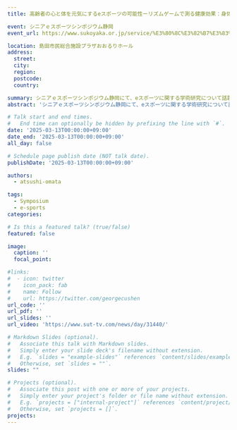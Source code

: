 ```yaml
---
title: 高齢者の心と体を元気にするeスポーツの可能性ーリズムゲームで測る健康効果：身体・心・つながりの科学的検証ー

event: シニアｅスポーツシンポジウム静岡
event_url: https://www.sukoyaka.or.jp/service/%E3%80%8C%E3%82%B7%E3%83%8B%E3%82%A2%EF%BD%85%E3%82%B9%E3%83%9D%E3%83%BC%E3%83%84%E3%82%B7%E3%83%B3%E3%83%9D%E3%82%B8%E3%82%A6%E3%83%A0%E9%9D%99%E5%B2%A1%E3%80%8D%E3%81%AE%E5%8F%82%E5%8A%A0%E8%80%85

location: 島田市民総合施設プラザおおるりホール
address:
  street: 
  city: 
  region: 
  postcode: 
  country: 

summary: シニアｅスポーツシンポジウム静岡にて、eスポーツに関する学術研究について話題提供を行いました。
abstract: 'シニアｅスポーツシンポジウム静岡にて、eスポーツに関する学術研究について話題提供「高齢者の心と体を元気にするeスポーツの可能性ーリズムゲームで測る健康効果：身体・心・つながりの科学的検証ー」を行いました。'

# Talk start and end times.
#   End time can optionally be hidden by prefixing the line with `#`.
date: '2025-03-13T00:00:00+09:00'
date_end: '2025-03-13T00:00:00+09:00'
all_day: false

# Schedule page publish date (NOT talk date).
publishDate: '2025-03-13T00:00:00+09:00'

authors:
  - atsushi-omata

tags: 
  - Symposium
  - e-sports
categories: 

# Is this a featured talk? (true/false)
featured: false

image:
  caption: ''
  focal_point: 

#links:
#  - icon: twitter
#    icon_pack: fab
#    name: Follow
#    url: https://twitter.com/georgecushen
url_code: ''
url_pdf: ''
url_slides: ''
url_video: 'https://www.sut-tv.com/news/day/31440/'

# Markdown Slides (optional).
#   Associate this talk with Markdown slides.
#   Simply enter your slide deck's filename without extension.
#   E.g. `slides = "example-slides"` references `content/slides/example-slides.md`.
#   Otherwise, set `slides = ""`.
slides: ""

# Projects (optional).
#   Associate this post with one or more of your projects.
#   Simply enter your project's folder or file name without extension.
#   E.g. `projects = ["internal-project"]` references `content/project/deep-learning/index.md`.
#   Otherwise, set `projects = []`.
projects: 
---
```



